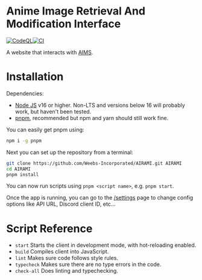 # Anime Image Retrieval And Modification Interface

[![CodeQL](https://github.com/Weebs-Incorporated/AIRAMI/actions/workflows/codeql-analysis.yml/badge.svg)](https://github.com/Weebs-Incorporated/AIRAMI/actions/workflows/codeql-analysis.yml)[![CI](https://github.com/Weebs-Incorporated/AIRAMI/actions/workflows/node.js.ci.yml/badge.svg)](https://github.com/Weebs-Incorporated/AIRAMI/actions/workflows/node.js.ci.yml)

A website that interacts with [AIMS](https://github.com/Weebs-Incorporated/AIMS).

# Installation

Dependencies:

-   [Node JS](https://nodejs.org/en/) v16 or higher. Non-LTS and versions below 16 will probably work, but haven't been tested.
-   [pnpm](https://pnpm.io/), recommended but npm and yarn should still work fine.

You can easily get pnpm using:

```sh
npm i -g pnpm
```

Next you can set up the repository from a terminal:

```sh
git clone https://github.com/Weebs-Incorporated/AIRAMI.git AIRAMI
cd AIRAMI
pnpm install
```

You can now run scripts using `pnpm <script name>`, e.g. `pnpm start`.

Once the app is running, you can go to the [/settings](http://localhost:3000/settings) page to change config options like API URL, Discord client ID, etc...

# Script Reference

-   `start` Starts the client in development mode, with hot-reloading enabled.
-   `build` Compiles client into JavaScript.
-   `lint` Makes sure code follows style rules.
-   `typecheck` Makes sure there are no type errors in the code.
-   `check-all` Does linting and typechecking.
